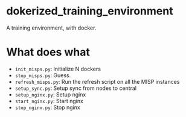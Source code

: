 # dokerized_training_environment
A training environment, with docker.

# What does what

* `init_misps.py`: Initialize N dockers
* `stop_misps.py`: Guess.
* `refresh_misps.py`: Run the refresh script on all the MISP instances
* `setup_sync.py`: Setup sync from nodes to central
* `setup_nginx.py`: Setup nginx
* `start_nginx.py`: Start nginx
* `stop_nginx.py`: Stop nginx
